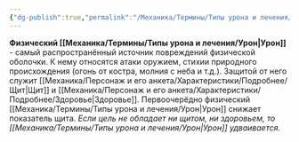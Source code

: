 ```yaml
---
{"dg-publish":true,"permalink":"/Механика/Термины/Типы урона и лечения/Подробнее/Физический урон/","noteIcon":"","created":"2025-08-21T13:47:52.243+03:00","updated":"2025-07-29T23:53:01.020+03:00"}
---
```


**Физический [[Механика/Термины/Типы урона и лечения/Урон\|Урон]]** - самый распространённый источник повреждений физической оболочки. К нему относятся атаки оружием, стихии природного происхождения (огонь от костра, молния с неба и т.д.). Защитой от него служит [[Механика/Персонаж и его анкета/Характеристики/Подробнее/Щит\|Щит]] и [[Механика/Персонаж и его анкета/Характеристики/Подробнее/Здоровье\|Здоровье]]. Первоочерёдно физический [[Механика/Термины/Типы урона и лечения/Урон\|Урон]] снижает показатель щита. 
*Если цель не обладает ни щитом, ни здоровьем, то [[Механика/Термины/Типы урона и лечения/Урон\|Урон]] удваивается.*